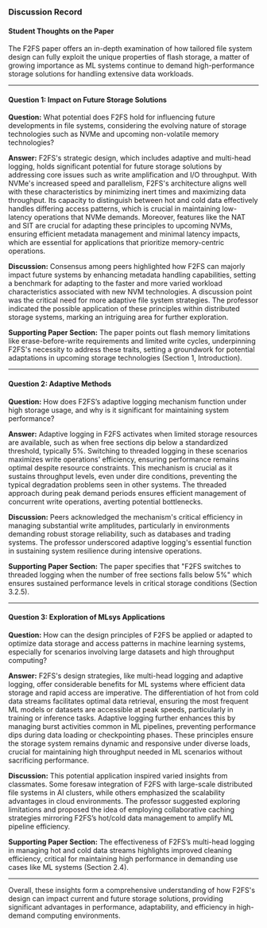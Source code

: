 ### Discussion Record

#### Student Thoughts on the Paper
The F2FS paper offers an in-depth examination of how tailored file system design can fully exploit the unique properties of flash storage, a matter of growing importance as ML systems continue to demand high-performance storage solutions for handling extensive data workloads.

---

#### **Question 1: Impact on Future Storage Solutions**

**Question:** What potential does F2FS hold for influencing future developments in file systems, considering the evolving nature of storage technologies such as NVMe and upcoming non-volatile memory technologies?

**Answer:** F2FS's strategic design, which includes adaptive and multi-head logging, holds significant potential for future storage solutions by addressing core issues such as write amplification and I/O throughput. With NVMe's increased speed and parallelism, F2FS's architecture aligns well with these characteristics by minimizing inert times and maximizing data throughput. Its capacity to distinguish between hot and cold data effectively handles differing access patterns, which is crucial in maintaining low-latency operations that NVMe demands. Moreover, features like the NAT and SIT are crucial for adapting these principles to upcoming NVMs, ensuring efficient metadata management and minimal latency impacts, which are essential for applications that prioritize memory-centric operations.

**Discussion:** Consensus among peers highlighted how F2FS can majorly impact future systems by enhancing metadata handling capabilities, setting a benchmark for adapting to the faster and more varied workload characteristics associated with new NVM technologies. A discussion point was the critical need for more adaptive file system strategies. The professor indicated the possible application of these principles within distributed storage systems, marking an intriguing area for further exploration.

**Supporting Paper Section:** The paper points out flash memory limitations like erase-before-write requirements and limited write cycles, underpinning F2FS's necessity to address these traits, setting a groundwork for potential adaptations in upcoming storage technologies (Section 1, Introduction).

---

#### **Question 2: Adaptive Methods**

**Question:** How does F2FS’s adaptive logging mechanism function under high storage usage, and why is it significant for maintaining system performance?

**Answer:** Adaptive logging in F2FS activates when limited storage resources are available, such as when free sections dip below a standardized threshold, typically 5%. Switching to threaded logging in these scenarios maximizes write operations' efficiency, ensuring performance remains optimal despite resource constraints. This mechanism is crucial as it sustains throughput levels, even under dire conditions, preventing the typical degradation problems seen in other systems. The threaded approach during peak demand periods ensures efficient management of concurrent write operations, averting potential bottlenecks.

**Discussion:** Peers acknowledged the mechanism's critical efficiency in managing substantial write amplitudes, particularly in environments demanding robust storage reliability, such as databases and trading systems. The professor underscored adaptive logging's essential function in sustaining system resilience during intensive operations.

**Supporting Paper Section:** The paper specifies that "F2FS switches to threaded logging when the number of free sections falls below 5%" which ensures sustained performance levels in critical storage conditions (Section 3.2.5).

---

#### **Question 3: Exploration of MLsys Applications**

**Question:** How can the design principles of F2FS be applied or adapted to optimize data storage and access patterns in machine learning systems, especially for scenarios involving large datasets and high throughput computing?

**Answer:** F2FS's design strategies, like multi-head logging and adaptive logging, offer considerable benefits for ML systems where efficient data storage and rapid access are imperative. The differentiation of hot from cold data streams facilitates optimal data retrieval, ensuring the most frequent ML models or datasets are accessible at peak speeds, particularly in training or inference tasks. Adaptive logging further enhances this by managing burst activities common in ML pipelines, preventing performance dips during data loading or checkpointing phases. These principles ensure the storage system remains dynamic and responsive under diverse loads, crucial for maintaining high throughput needed in ML scenarios without sacrificing performance.

**Discussion:** This potential application inspired varied insights from classmates. Some foresaw integration of F2FS with large-scale distributed file systems in AI clusters, while others emphasized the scalability advantages in cloud environments. The professor suggested exploring limitations and proposed the idea of employing collaborative caching strategies mirroring F2FS’s hot/cold data management to amplify ML pipeline efficiency.

**Supporting Paper Section:** The effectiveness of F2FS’s multi-head logging in managing hot and cold data streams highlights improved cleaning efficiency, critical for maintaining high performance in demanding use cases like ML systems (Section 2.4).

---

Overall, these insights form a comprehensive understanding of how F2FS's design can impact current and future storage solutions, providing significant advantages in performance, adaptability, and efficiency in high-demand computing environments.